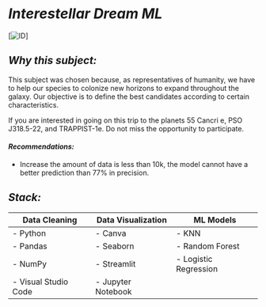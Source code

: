 # ***Interestellar Dream ML***
[![ID](https://github.com/giulianocucina/Interestellar_Dream_ML/tree/main/Interestellar%20Project/image/interestellar_image.png)]
## ***Why this subject:***

This subject was chosen because, as representatives of humanity, we have to help our species to colonize new horizons to expand throughout the galaxy. Our objective is to define the best candidates according to certain characteristics.

If you are interested in going on this trip to the planets 55 Cancri e, PSO J318.5-22, and TRAPPIST-1e. Do not miss the opportunity to participate.

#### ***Recommendations:***
- Increase the amount of data is less than 10k, the model cannot have a better prediction than 77% in precision.

## ***Stack:***

| **Data Cleaning**  |**Data Visualization**|     **ML Models**    |
|--------------------|----------------------|----------------------|
|- Python            |- Canva               |- KNN                 |
|- Pandas            |- Seaborn             |- Random Forest       |
|- NumPy             |- Streamlit           |- Logistic Regression |
|- Visual Studio Code|- Jupyter Notebook    |                      |
